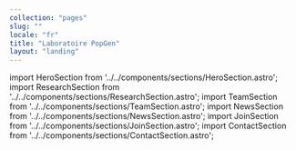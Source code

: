 ```yaml
---
collection: "pages"
slug: ""
locale: "fr"
title: "Laboratoire PopGen"
layout: "landing"
---
```


import HeroSection   from '../../components/sections/HeroSection.astro';
import ResearchSection from '../../components/sections/ResearchSection.astro';
import TeamSection    from '../../components/sections/TeamSection.astro';
import NewsSection    from '../../components/sections/NewsSection.astro';
import JoinSection    from '../../components/sections/JoinSection.astro';
import ContactSection from '../../components/sections/ContactSection.astro';

<HeroSection   client:load locale="fr" />
<ResearchSection client:load locale="fr" />
<TeamSection    client:load locale="fr" />
<NewsSection    client:load locale="fr" />
<JoinSection    client:load locale="fr" />
<ContactSection client:load locale="fr" />